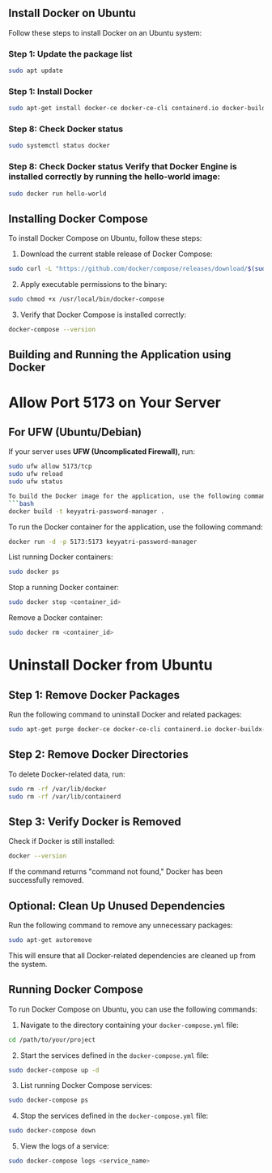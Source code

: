 ## Install Docker on Ubuntu

Follow these steps to install Docker on an Ubuntu system:

### Step 1: Update the package list
```bash
sudo apt update
```

### Step 1: Install Docker
```bash
sudo apt-get install docker-ce docker-ce-cli containerd.io docker-buildx-plugin docker-compose-plugin
```

### Step 8: Check Docker status
```bash
sudo systemctl status docker
```

### Step 8: Check Docker status Verify that Docker Engine is installed correctly by running the hello-world image:
```bash
sudo docker run hello-world
```


## Installing Docker Compose

To install Docker Compose on Ubuntu, follow these steps:

1. Download the current stable release of Docker Compose:
```bash
sudo curl -L "https://github.com/docker/compose/releases/download/$(sudo curl -s https://api.github.com/repos/docker/compose/releases/latest | grep -Po '"tag_name": "\K.*\d')" /usr/local/bin/docker-compose
```

2. Apply executable permissions to the binary:
```bash
sudo chmod +x /usr/local/bin/docker-compose
```

3. Verify that Docker Compose is installed correctly:
```bash
docker-compose --version
```

## Building and Running the Application using Docker


# Allow Port 5173 on Your Server

## For UFW (Ubuntu/Debian)
If your server uses **UFW (Uncomplicated Firewall)**, run:
```bash
sudo ufw allow 5173/tcp
sudo ufw reload
sudo ufw status

To build the Docker image for the application, use the following command:
```bash
docker build -t keyyatri-password-manager .
```

To run the Docker container for the application, use the following command:
```bash
docker run -d -p 5173:5173 keyyatri-password-manager
```

 List running Docker containers:
```bash
sudo docker ps
```

Stop a running Docker container:
```bash
sudo docker stop <container_id>
```

Remove a Docker container:
```bash
sudo docker rm <container_id>
```


# Uninstall Docker from Ubuntu

## Step 1: Remove Docker Packages
Run the following command to uninstall Docker and related packages:

```sh
sudo apt-get purge docker-ce docker-ce-cli containerd.io docker-buildx-plugin docker-compose-plugin docker-ce-rootless-extras
```

## Step 2: Remove Docker Directories
To delete Docker-related data, run:

```sh
sudo rm -rf /var/lib/docker
sudo rm -rf /var/lib/containerd
```

## Step 3: Verify Docker is Removed
Check if Docker is still installed:

```sh
docker --version
```
If the command returns "command not found," Docker has been successfully removed.

## Optional: Clean Up Unused Dependencies
Run the following command to remove any unnecessary packages:

```sh
sudo apt-get autoremove
```

This will ensure that all Docker-related dependencies are cleaned up from the system.

## Running Docker Compose

To run Docker Compose on Ubuntu, you can use the following commands:

1. Navigate to the directory containing your `docker-compose.yml` file:
```bash
cd /path/to/your/project
```

2. Start the services defined in the `docker-compose.yml` file:
```bash
sudo docker-compose up -d
```

3. List running Docker Compose services:
```bash
sudo docker-compose ps
```

4. Stop the services defined in the `docker-compose.yml` file:
```bash
sudo docker-compose down
```

5. View the logs of a service:
```bash
sudo docker-compose logs <service_name>
```

